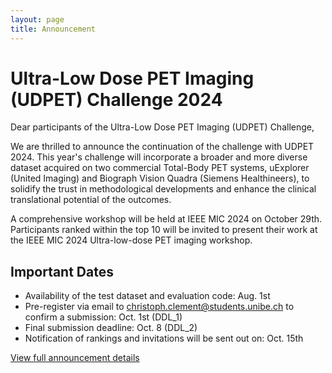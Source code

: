 ```yaml
---
layout: page
title: Announcement
---
```


# Ultra-Low Dose PET Imaging (UDPET) Challenge 2024

Dear participants of the Ultra-Low Dose PET Imaging (UDPET) Challenge,

We are thrilled to announce the continuation of the challenge with UDPET 2024. This year's challenge will incorporate a broader and more diverse dataset acquired on two commercial Total-Body PET systems, uExplorer (United Imaging) and Biograph Vision Quadra (Siemens Healthineers), to solidify the trust in methodological developments and enhance the clinical translational potential of the outcomes.

A comprehensive workshop will be held at IEEE MIC 2024 on October 29th. Participants ranked within the top 10 will be invited to present their work at the IEEE MIC 2024 Ultra-low-dose PET imaging workshop.

## Important Dates

- Availability of the test dataset and evaluation code: Aug. 1st
- Pre-register via email to christoph.clement@students.unibe.ch to confirm a submission: Oct. 1st (DDL_1)
- Final submission deadline: Oct. 8 (DDL_2)
- Notification of rankings and invitations will be sent out on: Oct. 15th

[View full announcement details](https://ultra-low-dose-pet.grand-challenge.org/)

